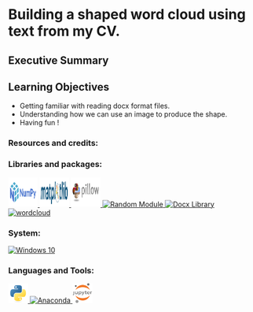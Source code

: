 # Building a shaped word cloud using text from my CV. 

## Executive Summary 



## Learning Objectives 
* Getting familiar with reading docx format files. 
* Understanding how we can use an image to produce the shape.  
* Having fun !



### Resources and credits: 



<h3 align="left">Libraries and packages:</h3>
<p align="left"> 
     <a href="https://numpy.org/doc/stable/" target="_blank"> <img src="icons/numpy.png" alt="NumPy" width="60" height="60"/> </a>
      <a href="https://matplotlib.org/stable/contents.html" target="_blank"> <img src="icons/matplotlib.svg" alt="Matplolib" width="60" height="60"/> </a>
     <a href="https://pillow.readthedocs.io/en/stable/" target="_blank"> <img src="icons/pillow.png" alt="pillow " width="60" height="60"/> </a>
     <a href="https://docs.python.org/3/library/random.html" target="_blank"> <img src="icons/seaborn.svg" alt="Random Module" width="60" height="60"/> </a>
        <a href="https://python-docx.readthedocs.io/en/latest/index.html" target="_blank"> <img src="icons/seaborn.svg" alt="Docx Library " width="60" height="60"/> </a>
     <a href="https://amueller.github.io/word_cloud/" target="_blank"> <img src="icons/.png" alt="wordcloud" width="60" height="60"/> </a>
</p>
 
 
<h3 align="left">System:</h3>
<p align="left"> 
    <a href="https://www.microsoft.com/en-us/windows/get-windows-10" target="_blank"> <img src="https://www.pngkit.com/png/detail/19-194579_upgrade-gobierno-open-business-logo-windows-10-home.png" alt="Windows 10" width="60" height="60"/> </a>
</p>


<h3 align="left">Languages and Tools:</h3>
<p align="left"> 
    <a href="https://www.python.org" target="_blank"> <img src="https://raw.githubusercontent.com/devicons/devicon/master/icons/python/python-original.svg" alt="python" width="40" height="40"/> </a> 
    <a href="https://anaconda.org/" target="_blank"> <img src="https://www.clipartkey.com/mpngs/m/227-2271689_transparent-anaconda-logo-png.png" alt="Anaconda" width="40" height="40"/> </a> 
    <a href="https://jupyter.org/" target="_blank"> <img src="https://raw.githubusercontent.com/devicons/devicon/master/icons/jupyter/jupyter-original-wordmark.svg" alt="Jupyter Notebook" width="40" height="40"/> </a> 
</p>
